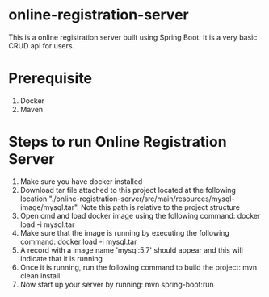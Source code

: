 # online-registration-server
This is a online registration server built using Spring Boot. It is a very basic CRUD api for users.

# Prerequisite
1. Docker
2. Maven

# Steps to run Online Registration Server
1. Make sure you have docker installed
2. Download tar file attached to this project located at the following location "./online-registration-server/src/main/resources/mysql-image/mysql.tar". Note this path is relative to the project structure
3. Open cmd and load docker image using the following command: docker load -i mysql.tar
4. Make sure that the image is running by executing the following command: docker load -i mysql.tar
5. A record with a image name 'mysql:5.7' should appear and this will indicate that it is running 
6. Once it is running, run the following command to build the project: mvn clean install
7. Now start up your server by running: mvn spring-boot:run
